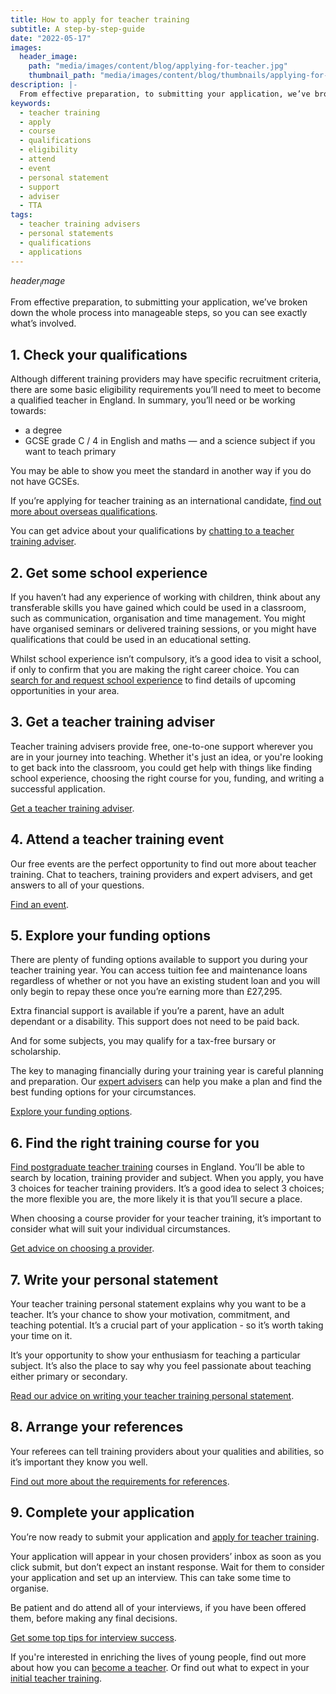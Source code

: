```yaml
---
title: How to apply for teacher training
subtitle: A step-by-step-guide
date: "2022-05-17"
images:
  header_image:
    path: "media/images/content/blog/applying-for-teacher.jpg"
    thumbnail_path: "media/images/content/blog/thumbnails/applying-for-teacher.jpg"
description: |-
  From effective preparation, to submitting your application, we’ve broken down the whole process into manageable steps, so you can see exactly what’s involved.
keywords:
  - teacher training
  - apply
  - course
  - qualifications
  - eligibility
  - attend
  - event
  - personal statement
  - support
  - adviser
  - TTA
tags:
  - teacher training advisers
  - personal statements
  - qualifications
  - applications
---
```


$header_image$

From effective preparation, to submitting your application, we’ve broken down the whole process into manageable steps, so you can see exactly what’s involved.

## 1. Check your qualifications

Although different training providers may have specific recruitment criteria, there are some basic eligibility requirements you’ll need to meet to become a qualified teacher in England. In summary, you’ll need or be working towards:

* a degree
* GCSE grade C / 4 in English and maths — and a science subject if you want to teach primary

You may be able to show you meet the standard in another way if you do not have GCSEs.

If you’re applying for teacher training as an international candidate, [find out more about overseas qualifications](/non-uk-teachers/train-to-teach-in-england-as-an-international-student).

You can get advice about your qualifications by [chatting to a teacher training adviser](/teacher-training-advisers).

## 2. Get some school experience

If you haven’t had any experience of working with children, think about any transferable skills you have gained which could be used in a classroom, such as communication, organisation and time management. You might have organised seminars or delivered training sessions, or you might have qualifications that could be used in an educational setting.

Whilst school experience isn’t compulsory, it’s a good idea to visit a school, if only to confirm that you are making the right career choice. You can [search for and request school experience](https://schoolexperience.education.gov.uk/) to find details of upcoming opportunities in your area.

## 3.	Get a teacher training adviser

Teacher training advisers provide free, one-to-one support wherever you are in your journey into teaching. Whether it's just an idea, or you're looking to get back into the classroom, you could get help with things like finding school experience, choosing the right course for you, funding, and writing a successful application.

[Get a teacher training adviser](https://adviser-getintoteaching.education.gov.uk/).

## 4.	Attend a teacher training event

Our free events are the perfect opportunity to find out more about teacher training. Chat to teachers, training providers and expert advisers, and get answers to all of your questions. 

[Find an event](/events).

## 5.	Explore your funding options

There are plenty of funding options available to support you during your teacher training year. You can access tuition fee and maintenance loans regardless of whether or not you have an existing student loan and you will only begin to repay these once you’re earning more than £27,295.

Extra financial support is available if you’re a parent, have an adult dependant or a disability. This support does not need to be paid back.

And for some subjects, you may qualify for a tax-free bursary or scholarship.

The key to managing financially during your training year is careful planning and preparation. Our [expert advisers](https://adviser-getintoteaching.education.gov.uk/) can help you make a plan and find the best funding options for your circumstances.

[Explore your funding options](/funding-your-training).

## 6.	Find the right training course for you

[Find postgraduate teacher training](https://www.find-postgraduate-teacher-training.service.gov.uk/) courses in England. You’ll be able to search by location, training provider and subject. When you apply, you have 3 choices for teacher training providers. It’s a good idea to select 3 choices; the more flexible you are, the more likely it is that you’ll secure a place.

When choosing a course provider for your teacher training, it’s important to consider what will suit your individual circumstances.

[Get advice on choosing a provider](/blog/choosing-the-right-teacher-training-course-provider).

## 7.	Write your personal statement

Your teacher training personal statement explains why you want to be a teacher. It’s your chance to show your motivation, commitment, and teaching potential. It’s a crucial part of your application - so it’s worth taking your time on it.

It’s your opportunity to show your enthusiasm for teaching a particular subject. It’s also the place to say why you feel passionate about teaching either primary or secondary.

[Read our advice on writing your teacher training personal statement](/train-to-be-a-teacher/tips-on-applying-for-teacher-training#writing-your-teacher-training-personal-statement).

## 8.	Arrange your references

Your referees can tell training providers about your qualities and abilities, so it’s important they know you well.

[Find out more about the requirements for references](/train-to-be-a-teacher/tips-on-applying-for-teacher-training#choose-your-referees).

## 9.	Complete your application

You’re now ready to submit your application and [apply for teacher training](https://www.gov.uk/apply-for-teacher-training).

Your application will appear in your chosen providers’ inbox as soon as you click submit, but don’t expect an instant response. Wait for them to consider your application and set up an interview. This can take some time to organise.

Be patient and do attend all of your interviews, if you have been offered them, before making any final decisions.

[Get some top tips for interview success](/blog/11-top-tips-for-interview-success).

If you're interested in enriching the lives of young people, find out more about how you can [become a teacher](/steps-to-become-a-teacher). Or find out what to expect in your [initial teacher training](/train-to-be-a-teacher/initial-teacher-training).
